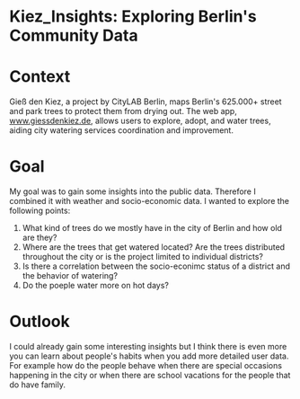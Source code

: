 # Kiez_Insights: Exploring Berlin's Community Data

# Context
Gieß den Kiez, a project by CityLAB Berlin, maps Berlin's 625.000+ street and park trees to protect them from drying out. The web app, www.giessdenkiez.de, allows users to explore, adopt, and water trees, aiding city watering services coordination and improvement.

# Goal
My goal was to gain some insights into the public data. Therefore I combined it with weather and socio-economic data. I wanted to explore the following points:
1. What kind of trees do we mostly have in the city of Berlin and how old are they?
2. Where are the trees that get watered located? Are the trees distributed throughout the city or is the project limited to individual districts? 
3. Is there a correlation between the socio-econimc status of a district and the behavior of watering?
4. Do the poeple water more on hot days?

# Outlook
I could already gain some interesting insights but I think there is even more you can learn about people's habits when you add more detailed user data. 
For example how do the people behave when there are special occasions happening in the city or when there are school vacations for the people that do have family.
